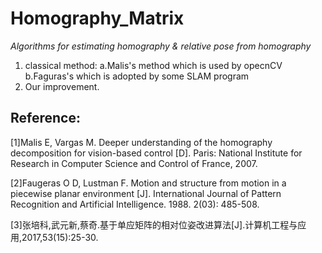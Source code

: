 # Homography_Matrix
*Algorithms for estimating homography & relative pose from homography*
1.  classical method:
a.Malis's method which is used by opecnCV
b.Faguras's which is adopted by some SLAM program
2.  Our improvement. 
## Reference: 
[1]Malis E, Vargas M. Deeper understanding of the homography decomposition for vision-based control [D]. Paris: National Institute for Research in Computer Science and Control of France, 2007.

[2]Faugeras O D, Lustman F. Motion and structure from motion in a piecewise planar environment [J]. International Journal of Pattern Recognition and Artificial Intelligence. 1988. 2(03): 485-508.

[3]张培科,武元新,蔡奇.基于单应矩阵的相对位姿改进算法[J].计算机工程与应用,2017,53(15):25-30.


